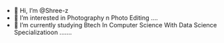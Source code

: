 - 👋 Hi, I’m @Shree-z
- 👀 I’m interested in Photography n Photo Editing ....
- 🌱 I’m currently studying Btech In Computer Science With Data Science Specializatioon .......

<!---
Shree-z/Shree-z is a ✨ special ✨ repository because its `README.md` (this file) appears on your GitHub profile.
You can click the Preview link to take a look at your changes.
--->
